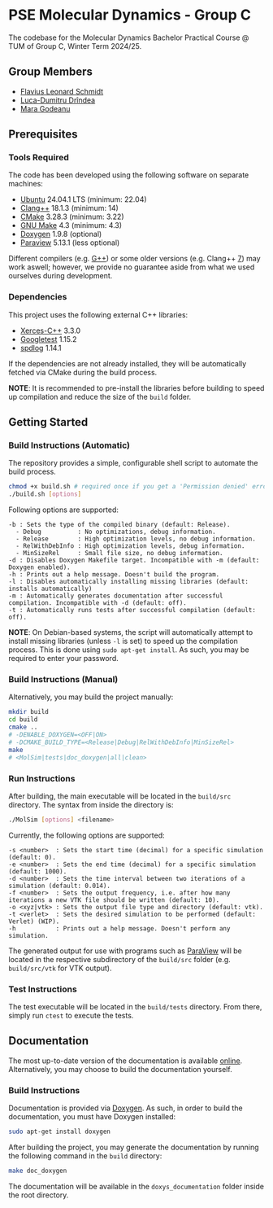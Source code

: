 # PSE Molecular Dynamics - Group C

The codebase for the Molecular Dynamics Bachelor Practical Course @ TUM of Group C, Winter Term 2024/25.

## Group Members

-   [Flavius Leonard Schmidt](https://github.com/FlamingLeo)
-   [Luca-Dumitru Drîndea](https://github.com/Luky002)
-   [Mara Godeanu](https://github.com/MaraGodeanu)

## Prerequisites

### Tools Required

The code has been developed using the following software on separate machines:

-   [Ubuntu](https://ubuntu.com/) 24.04.1 LTS (minimum: 22.04)
-   [Clang++](https://clang.llvm.org/) 18.1.3 (minimum: 14)
-   [CMake](https://cmake.org/) 3.28.3 (minimum: 3.22)
-   [GNU Make](https://www.gnu.org/software/make/) 4.3 (minimum: 4.3)
-   [Doxygen](https://www.doxygen.nl/) 1.9.8 (optional)
-   [Paraview](https://www.paraview.org/) 5.13.1 (less optional)

Different compilers (e.g. [G++](https://gcc.gnu.org/)) or some older versions (e.g. Clang++ [7](https://en.cppreference.com/w/cpp/17)) may work aswell; however, we provide no guarantee aside from what we used ourselves during development.

### Dependencies 

This project uses the following external C++ libraries:

-   [Xerces-C++](https://xerces.apache.org/xerces-c/) 3.3.0
-   [Googletest](https://github.com/google/googletest) 1.15.2
-   [spdlog](https://github.com/gabime/spdlog) 1.14.1

If the dependencies are not already installed, they will be automatically fetched via CMake during the build process.

**NOTE**: It is recommended to pre-install the libraries before building to speed up compilation and reduce the size of the `build` folder.

## Getting Started

### Build Instructions (Automatic)

The repository provides a simple, configurable shell script to automate the build process.

```bash
chmod +x build.sh # required once if you get a 'Permission denied' error
./build.sh [options]
```

Following options are supported:

```text
-b : Sets the type of the compiled binary (default: Release).
  - Debug          : No optimizations, debug information.
  - Release        : High optimization levels, no debug information.
  - RelWithDebInfo : High optimization levels, debug information.
  - MinSizeRel     : Small file size, no debug information.
-d : Disables Doxygen Makefile target. Incompatible with -m (default: Doxygen enabled).
-h : Prints out a help message. Doesn't build the program.
-l : Disables automatically installing missing libraries (default: installs automatically)
-m : Automatically generates documentation after successful compilation. Incompatible with -d (default: off).
-t : Automatically runs tests after successful compilation (default: off).
```

**NOTE**: On Debian-based systems, the script will automatically attempt to install missing libraries (unless `-l` is set) to speed up the compilation process.
This is done using `sudo apt-get install`. As such, you may be required to enter your password.

### Build Instructions (Manual)

Alternatively, you may build the project manually:

```bash
mkdir build
cd build
cmake ..
# -DENABLE_DOXYGEN=<OFF|ON>
# -DCMAKE_BUILD_TYPE=<Release|Debug|RelWithDebInfo|MinSizeRel>
make
# <MolSim|tests|doc_doxygen|all|clean>
```

### Run Instructions

After building, the main executable will be located in the `build/src` directory. The syntax from inside the directory is:

```bash
./MolSim [options] <filename>
```

Currently, the following options are supported:

```text
-s <number>  : Sets the start time (decimal) for a specific simulation (default: 0).
-e <number>  : Sets the end time (decimal) for a specific simulation (default: 1000).
-d <number>  : Sets the time interval between two iterations of a simulation (default: 0.014).
-f <number>  : Sets the output frequency, i.e. after how many iterations a new VTK file should be written (default: 10).
-o <xyz|vtk> : Sets the output file type and directory (default: vtk).
-t <verlet>  : Sets the desired simulation to be performed (default: Verlet) (WIP).
-h           : Prints out a help message. Doesn't perform any simulation.
```

The generated output for use with programs such as [ParaView](https://www.paraview.org/) will be located in the respective subdirectory of the `build/src` folder (e.g. `build/src/vtk` for VTK output).

### Test Instructions

The test executable will be located in the `build/tests` directory. From there, simply run `ctest` to execute the tests.

## Documentation

The most up-to-date version of the documentation is available [online](https://home.in.tum.de/~scfl/misc/projects/molsim/docs/). Alternatively, you may choose to build the documentation yourself.

### Build Instructions

Documentation is provided via [Doxygen](https://www.doxygen.nl/). As such, in order to build the documentation, you must have Doxygen installed:

```bash
sudo apt-get install doxygen
```

After building the project, you may generate the documentation by running the following command in the `build` directory:

```bash
make doc_doxygen
```

The documentation will be available in the `doxys_documentation` folder inside the root directory.
